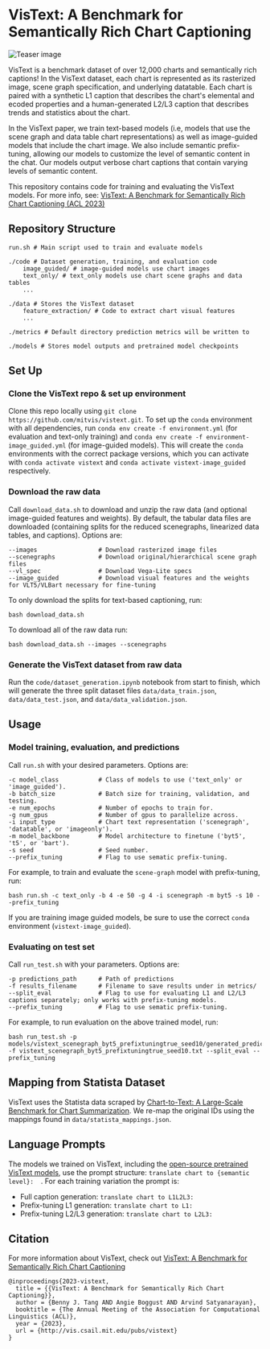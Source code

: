# VisText: A Benchmark for Semantically Rich Chart Captioning
![Teaser image](teaser.png)

VisText is a benchmark dataset of over 12,000 charts and semantically rich captions! In the VisText dataset, each chart is represented as its rasterized image, scene graph specification, and underlying datatable. Each chart is paired with a synthetic L1 caption that describes the chart's elemental and ecoded properties and a human-generated L2/L3 caption that describes trends and statistics about the chart.

In the VisText paper, we train text-based models (i.e, models that use the scene graph and data table chart representations) as well as image-guided models that include the chart image. We also include semantic prefix-tuning, allowing our models to customize the level of semantic content in the chat. Our models output verbose chart captions that contain varying levels of semantic content.

This repository contains code for training and evaluating the VisText models. For more info, see: [VisText: A Benchmark for Semantically Rich Chart Captioning (ACL 2023)](https://vis.csail.mit.edu/pubs/vistext/)

## Repository Structure
```
run.sh # Main script used to train and evaluate models

./code # Dataset generation, training, and evaluation code
    image_guided/ # image-guided models use chart images
    text_only/ # text_only models use chart scene graphs and data tables
    ...
    
./data # Stores the VisText dataset
    feature_extraction/ # Code to extract chart visual features
    ...

./metrics # Default directory prediction metrics will be written to
    
./models # Stores model outputs and pretrained model checkpoints
```

## Set Up
### Clone the VisText repo & set up environment
Clone this repo locally using `git clone https://github.com/mitvis/vistext.git`.
To set up the `conda` environment with all dependencies, run `conda env create -f environment.yml` (for evaluation and text-only training) and `conda env create -f environment-image_guided.yml` (for image-guided models).
This will create the `conda` environments with the correct package versions, which you can activate with `conda activate vistext` and `conda activate vistext-image_guided` respectively.

### Download the raw data
Call `download_data.sh` to download and unzip the raw data (and optional image-guided features and weights). By default, the tabular data files are downloaded (containing splits for the reduced scenegraphs, linearized data tables, and captions). Options are:
```
--images                 # Download rasterized image files
--scenegraphs            # Download original/hierarchical scene graph files
--vl_spec                # Download Vega-Lite specs
--image_guided           # Download visual features and the weights for VLT5/VLBart necessary for fine-tuning
```
To only download the splits for text-based captioning, run:
```
bash download_data.sh
```
To download all of the raw data run:
```
bash download_data.sh --images --scenegraphs
```

<!-- Download the raw data from the [dataset site](http://vis.csail.mit.edu/) and unzip to `data/`.
Ensure that you have three folders, `data/images`, `data/scenegraphs`, and `data/features`. -->

### Generate the VisText dataset from raw data
Run the `code/dataset_generation.ipynb` notebook from start to finish, which will generate the three split dataset files `data/data_train.json`, `data/data_test.json`, and `data/data_validation.json`.

<!-- ### Download pretained model checkpoints [image-guided only]
For image-guided models, we finetune the pretrained checkpoints from [VLT5](https://arxiv.org/abs/2102.02779). Download the `pretrain` folder from the [VLT5 Google Drive](https://drive.google.com/drive/folders/1wLdUVd0zYFsrF0LQvAUCy5TnTGDW48Fo?usp=share_link) and add it to the `models` folder. -->

## Usage
### Model training, evaluation, and predictions
Call `run.sh` with your desired parameters. Options are:
```
-c model_class           # Class of models to use ('text_only' or 'image_guided').
-b batch_size            # Batch size for training, validation, and testing.
-e num_epochs            # Number of epochs to train for.
-g num_gpus              # Number of gpus to parallelize across.
-i input_type            # Chart text representation ('scenegraph', 'datatable', or 'imageonly').
-m model_backbone        # Model architecture to finetune ('byt5', 't5', or 'bart').
-s seed                  # Seed number.
--prefix_tuning          # Flag to use sematic prefix-tuning.
```
For example, to train and evaluate the `scene-graph` model with prefix-tuning, run:
```
bash run.sh -c text_only -b 4 -e 50 -g 4 -i scenegraph -m byt5 -s 10 --prefix_tuning
```
If you are training image guided models, be sure to use the correct `conda` environment (`vistext-image_guided`).

### Evaluating on test set
Call `run_test.sh` with your parameters. Options are:
```
-p predictions_path      # Path of predictions
-f results_filename      # Filename to save results under in metrics/
--split_eval             # Flag to use for evaluating L1 and L2/L3 captions separately; only works with prefix-tuning models.
--prefix_tuning          # Flag to use sematic prefix-tuning.
```

For example, to run evaluation on the above trained model, run:
```
bash run_test.sh -p models/vistext_scenegraph_byt5_prefixtuningtrue_seed10/generated_predictions.txt -f vistext_scenegraph_byt5_prefixtuningtrue_seed10.txt --split_eval --prefix_tuning
```

## Mapping from Statista Dataset
VisText uses the Statista data scraped by [Chart-to-Text: A Large-Scale Benchmark for Chart Summarization](https://github.com/vis-nlp/Chart-to-text). We re-map the original IDs using the mappings found in `data/statista_mappings.json`.

## Language Prompts
The models we trained on VisText, including the [open-source pretrained VisText models](https://vis.csail.mit.edu/pubs/vistext/), use the prompt structure: `translate chart to {semantic level}:  `. For each training variation the prompt is:
* Full caption generation: `translate chart to L1L2L3:  `
* Prefix-tuning L1 generation: `translate chart to L1:  `
* Prefix-tuning L2/L3 generation: `translate chart to L2L3:  `


## Citation
For more information about VisText, check out [VisText: A Benchmark for Semantically Rich Chart Captioning](https://vis.csail.mit.edu/pubs/vistext/)
```
@inproceedings{2023-vistext,
  title = {{VisText: A Benchmark for Semantically Rich Chart Captioning}},
  author = {Benny J. Tang AND Angie Boggust AND Arvind Satyanarayan},
  booktitle = {The Annual Meeting of the Association for Computational Linguistics (ACL)},
  year = {2023},
  url = {http://vis.csail.mit.edu/pubs/vistext}
}
```
